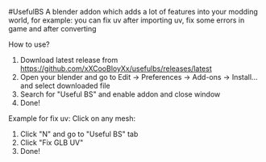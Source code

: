 #UsefulBS
A blender addon which adds a lot of features into your modding world, for example: you can fix uv after importing uv, fix some errors in game and after converting

How to use?
1. Download latest release from https://github.com/xXCooBloyXx/usefulbs/releases/latest
2. Open your blender and go to Edit -> Preferences -> Add-ons -> Install... and select downloaded file
3. Search for "Useful BS" and enable addon and close window
4. Done!

Example for fix uv: Click on any mesh:
1. Click "N" and go to "Useful BS" tab
2. Click "Fix GLB UV"
3. Done!
